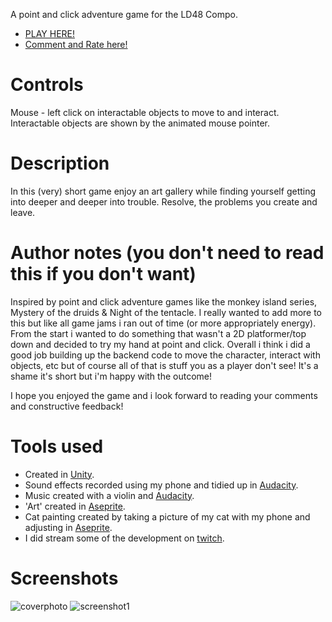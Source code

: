 A point and click adventure game for the LD48 Compo.

* [PLAY HERE!](https://jademonkey7988.itch.io/deep-trouble-in-the-art-gallery)
* [Comment and Rate here!](https://ldjam.com/events/ludum-dare/48/deep-trouble-in-the-art-gallery)

# Controls 
Mouse - left click on interactable objects to move to and interact. Interactable objects are shown by  the animated mouse pointer.

# Description
In this (very) short game enjoy an art gallery while finding yourself getting into deeper and deeper into trouble. Resolve, the problems you create and leave.

# Author notes (you don't need to read this if you don't want)
Inspired by point and click adventure games like the monkey island series, Mystery of the druids & Night of the tentacle.
I really wanted to add more to this but like all game jams i ran out of time (or more appropriately energy). From the start i wanted to do something that wasn't a 2D platformer/top down and decided to try my hand at point and click. Overall i think i did a good job building up the backend code to move the character, interact with objects, etc but of course all of that is stuff you as a player don't see! It's a shame it's short but i'm happy with the outcome!

I hope you enjoyed the game and i look forward to reading your comments and constructive feedback!

# Tools used
* Created in [Unity](https://unity.com/).
* Sound effects recorded using my phone and tidied up in [Audacity](https://www.audacityteam.org/).
* Music created with a violin and [Audacity](https://www.audacityteam.org/).
* 'Art' created in [Aseprite](https://www.aseprite.org/).
* Cat painting created by taking a picture of my cat with my phone and adjusting in [Aseprite](https://www.aseprite.org/).
* I did stream some of the development on [twitch](https://www.twitch.tv/jademonkey).

# Screenshots
![coverphoto](https://user-images.githubusercontent.com/5496935/116010467-04356980-a617-11eb-9912-ec99580a4b88.png)
![screenshot1](https://user-images.githubusercontent.com/5496935/116010468-05669680-a617-11eb-944f-6220ce3b1010.png)
